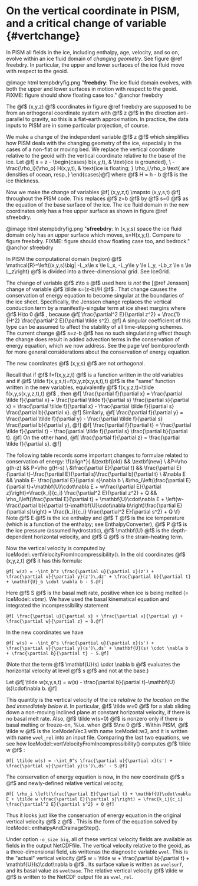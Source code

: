 On the vertical coordinate in PISM, and a critical change of variable {#vertchange}
===================================================================================
In PISM all fields in the ice, including enthalpy, age, velocity, and so on, evolve within an ice fluid domain of *changing* *geometry*.  See figure @ref freebdry.  In particular, the upper and lower surfaces of the ice fluid move with respect to the geoid.

@image html tempbdryfig.png "**freebdry**:  The ice fluid domain evolves, with both the upper and lower surfaces in motion with respect to the geoid.  FIXME: figure should show floating case too."
@anchor freebdry

The @f$ (x,y,z) @f$ coordinates in figure @ref freebdry are supposed to be from an orthogonal coordinate system with @f$ z @f$ in the direction anti-parallel to gravity, so this is a flat-earth approximation.  In practice, the data inputs to PISM are in some particular projection, of course.

We make a change of the independent variable @f$ z @f$ which simplifies how PISM deals with the changing geometry of the ice, especially in the cases of a non-flat or moving bed.  We replace the vertical coordinate relative to the geoid with the vertical coordinate relative to the base of the ice.  Let
    @f[ s = z - \begin{cases} b(x,y,t), & \text{ice is grounded}, \\
                              -\frac{\rho_i}{\rho_o} H(x,y,t), & \text{ice is floating; }
                                  \rho_i,\rho_o \text{ are densities of ocean, resp.,}
                \end{cases}@f]
where @f$ H = h - b @f$ is the ice thickness.

Now we make the change of variables
    @f[ (x,y,z,t) \mapsto (x,y,s,t) @f]
throughout the PISM code.  This replaces @f$ z=b @f$ by @f$ s=0 @f$ as the equation of the base surface of the ice.  The ice fluid domain in the new coordinates only has a free upper surface as shown in figure @ref sfreebdry.

@image html stempbdryfig.png "**sfreebdry**:  In (x,y,s) space the ice fluid domain only has an upper surface which moves, s=H(x,y,t).  Compare to figure freebdry.  FIXME: figure should show floating case too, and bedrock."
@anchor sfreebdry

In PISM the computational domain (region) @f$ \mathcal{R}=\left\{(x,y,s)\big| -L_x\le x \le L_x, -L_y\le y \le L_y, -Lb_z \le s \le L_z\right\} @f$ is divided into a three-dimensional grid.  See IceGrid.

The change of variable @f$ z\to s @f$ used here *is* *not* the [@ref Jenssen] change of variable @f$ \tilde s=(z-b)/H @f$ .  That change causes the conservation of energy equation to become singular at the boundaries of the ice sheet.  Specifically, the Jenssen change replaces the vertical conduction term by a manifestly-singular term at ice sheet margins where @f$ H\to 0 @f$ , because
   @f[ \frac{\partial^2 E}{\partial z^2} = \frac{1}{H^2} \frac{\partial^2 E}{\partial \tilde s^2}. @f]
A singular coefficient of this type can be assumed to affect the stability of all time-stepping schemes.  The current change @f$ s=z-b @f$ has no such singularizing effect though the change does result in added advection terms in the conservation of energy equation, which we now address.  See the page \ref bombproofenth for more general considerations about the conservation of energy equation.

The new coordinates @f$ (x,y,s) @f$ are not orthogonal.

Recall that if @f$ f=f(x,y,z,t) @f$ is a function written in the old variables and if @f$ \tilde f(x,y,s,t)=f(x,y,z(x,y,s,t),t) @f$ is the "same" function written in the new variables, equivalently @f$ f(x,y,z,t)=\tilde f(x,y,s(x,y,z,t),t) @f$ , then
    @f[ \frac{\partial f}{\partial x} = \frac{\partial \tilde f}{\partial x} + \frac{\partial \tilde f}{\partial s} \frac{\partial s}{\partial x} = \frac{\partial \tilde f}{\partial x} - \frac{\partial \tilde f}{\partial s} \frac{\partial b}{\partial x}. @f]
Similarly,
    @f[ \frac{\partial f}{\partial y} = \frac{\partial \tilde f}{\partial y} - \frac{\partial \tilde f}{\partial s} \frac{\partial b}{\partial y}, @f]
    @f[ \frac{\partial f}{\partial t} = \frac{\partial \tilde f}{\partial t} - \frac{\partial \tilde f}{\partial s} \frac{\partial b}{\partial t}. @f]
On the other hand,
    @f[ \frac{\partial f}{\partial z} = \frac{\partial \tilde f}{\partial s}. @f]

The following table records some important changes to formulae related to conservation of energy:
\f{align*}{
&\textbf{old} && \textbf{new} \\
&P=\rho g(h-z) && P=\rho g(H-s) \\
&\frac{\partial E}{\partial t} && \frac{\partial E}{\partial t}-\frac{\partial E}{\partial s}\frac{\partial b}{\partial t} \\
&\nabla E && \nabla E- \frac{\partial E}{\partial s}\nabla b \\
&\rho_i\left(\frac{\partial E}{\partial t}+\mathbf{U}\cdot\nabla E + w\frac{\partial E}{\partial z}\right)=\frac{k_i}{c_i} \frac{\partial^2 E}{\partial z^2} + Q && \rho_i\left(\frac{\partial E}{\partial t} + \mathbf{U}\cdot\nabla E + \left(w-\frac{\partial b}{\partial t}-\mathbf{U}\cdot\nabla b\right)\frac{\partial E}{\partial s}\right) = \frac{k_i}{c_i} \frac{\partial^2 E}{\partial s^2} + Q
\f}
Note @f$ E @f$ is the ice enthalpy and @f$ T @f$ is the ice temperature (which is a function of the enthalpy; see EnthalpyConverter), @f$ P @f$ is the ice pressure (assumed hydrostatic), @f$ \mathbf{U} @f$ is the depth-dependent horizontal velocity, and @f$ Q @f$ is the strain-heating term.

Now the vertical velocity is computed by IceModel::vertVelocityFromIncompressibility().  In the old coordinates @f$ (x,y,z,t) @f$ it has this formula:

    @f[ w(z) = -\int_b^z \frac{\partial u}{\partial x}(z') + \frac{\partial v}{\partial y}(z')\,dz' + \frac{\partial b}{\partial t} + \mathbf{U}_b \cdot \nabla b - S.@f]

Here @f$ S @f$ is the basal melt rate, positive when ice is being melted (= IceModel::vbmr).  We have used the basal kinematical equation and integrated the incompressibility statement

    @f[ \frac{\partial u}{\partial x} + \frac{\partial v}{\partial y} + \frac{\partial w}{\partial z} = 0.@f]

In the new coordinates we have

    @f[ w(s) = -\int_0^s \frac{\partial u}{\partial x}(s') + \frac{\partial v}{\partial y}(s')\,ds' + \mathbf{U}(s) \cdot \nabla b + \frac{\partial b}{\partial t} - S.@f]

(Note that the term @f$ \mathbf{U}(s) \cdot \nabla b @f$ evaluates the horizontal velocity at level @f$ s @f$ and not at the base.)

Let
     @f[ \tilde w(x,y,s,t) = w(s) - \frac{\partial b}{\partial t}-\mathbf{U}(s)\cdot\nabla b. @f]

This quantity is the vertical velocity of the ice <i>relative to the location on the bed immediately below it</i>.  In particular, @f$ \tilde w=0 @f$ for a slab sliding down a non-moving inclined plane at constant horizontal velocity, if there is no basal melt rate.  Also, @f$ \tilde w(s=0) @f$ is nonzero only if there is basal melting or freeze-on, %i.e. when @f$ S\ne 0 @f$ .  Within PISM, @f$ \tilde w @f$ is the IceModelVec3 with name IceModel::w3, and it is written with name `wvel_rel` into an input file.  Comparing the last two equations, we see how IceModel::vertVelocityFromIncompressibility() computes @f$ \tilde w @f$ :

    @f[ \tilde w(s) = -\int_0^s \frac{\partial u}{\partial x}(s') + \frac{\partial v}{\partial y}(s')\,ds' - S.@f]

The conservation of energy equation is now, in the new coordinate @f$ s @f$ and newly-defined relative vertical velocity,

    @f[ \rho_i \left(\frac{\partial E}{\partial t} + \mathbf{U}\cdot\nabla E + \tilde w \frac{\partial E}{\partial s}\right) = \frac{k_i}{c_i} \frac{\partial^2 E}{\partial s^2} + Q @f]

Thus it looks just like the conservation of energy equation in the original vertical velocity @f$ z @f$ .  This is the form of the equation solved by IceModel::enthalpyAndDrainageStep().

Under option `-o_size big`, all of these vertical velocity fields are available as fields in the output NetCDFfile.  The vertical velocity relative to the geoid, as a three-dimensional field, uis writtenas the diagnostic variable `wvel`.  This is the "actual" vertical velocity @f$ w = \tilde w + \frac{\partial b}{\partial t} + \mathbf{U}(s)\cdot\nabla b @f$ .  Its surface value is written as `wvelsurf`, and its basal value as `wvelbase`.  The relative vertical velocity @f$ \tilde w @f$ is written to the NetCDF output file as `wvel_rel`.
